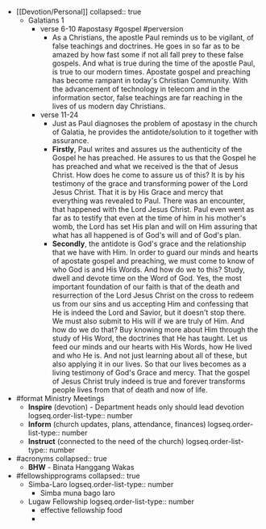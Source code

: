 - [[Devotion/Personal]]
  collapsed:: true
	- Galatians 1
		- verse 6-10 #apostasy #gospel #perversion
			- As a Christians, the apostle Paul reminds us to be vigilant, of false teachings and doctrines. He goes in so far as to be amazed by how fast some if not all fall prey to these false gospels. And what is true during the time of the apostle Paul, is true to our modern times. Apostate gospel and preaching has become rampant in today's Christian Community. With the advancement of technology in telecom and in the information sector, false teachings are far reaching in the lives of us modern day Christians.
		- verse 11-24
			- Just as Paul diagnoses the problem of apostasy in the church of Galatia, he provides the antidote/solution to it together with assurance.
			- **Firstly**, Paul writes and assures us the authenticity of the Gospel he has preached. He assures to us that the Gospel he has preached and what we received is the that of Jesus Christ. How does he come to assure us of this? It is by his testimony of the grace and transforming power of the Lord Jesus Christ. That it is by His Grace and mercy that everything was revealed to Paul. There was an encounter, that happened with the Lord Jesus Christ. Paul even went as far as to testify that even at the time of him in his mother's womb, the Lord has set His plan and will on Him assuring that what has all happened is of God's will and of God's plan.
			- **Secondly**, the antidote is God's grace and the relationship that we have with Him. In order to guard our minds and hearts of apostate gospel and preaching, we must come to know of who God is and His Words. And how do we to this? Study, dwell and devote time on the Word of God. Yes, the most important foundation of our faith is that of the death and resurrection of the Lord Jesus Christ on the cross to redeem us from our sins and us accepting Him and confessing that He is indeed the Lord and Savior, but it doesn't stop there. We must also submit to His will if we are truly of Him. And how do we do that? Buy knowing more about Him through the study of His Word, the doctrines that He has taught. Let us feed our minds and our hearts with His Words, how He lived and who He is. And not just learning about all of these, but also applying it in our lives. So that our lives becomes as a living testimony of God's Grace and mercy. That the gospel of Jesus Christ truly indeed is true and forever transforms people lives from that of death and now of life.
- #format Ministry Meetings
	- **Inspire** (devotion) - Department heads only should lead devotion
	  logseq.order-list-type:: number
	- **Inform** (church updates, plans, attendance, finances)
	  logseq.order-list-type:: number
	- **Instruct** (connected to the need of the church)
	  logseq.order-list-type:: number
- #acronyms
  collapsed:: true
	- **BHW** - Binata Hanggang Wakas
- #fellowshipprograms
  collapsed:: true
	- Simba-Laro
	  logseq.order-list-type:: number
		- Simba muna bago laro
	- Lugaw Fellowship
	  logseq.order-list-type:: number
		- effective fellowship food
		-